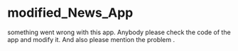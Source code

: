 # modified_News_App
something went wrong with this app. Anybody please check the code of the app and modify it. And also please mention the problem .
